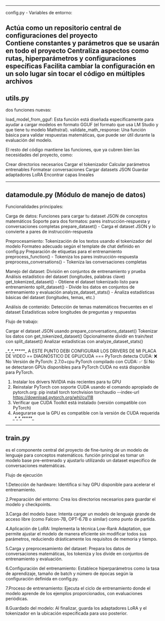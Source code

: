 -----------------
config.py - Variables de entorno:

  Actúa como un repositorio central de configuraciones del proyecto  
  Contiene constantes y parámetros que se usarán en todo el proyecto
  Centraliza aspectos como rutas, hiperparámetros y configuraciones específicas
  Facilita cambiar la configuración en un solo lugar sin tocar el código en múltiples archivos
-----------------
utils.py
-----------------
dos funciones nuevas:

load_model_from_gguf: Esta función está diseñada específicamente para ayudar a cargar modelos en formato GGUF 
(el formato que usa LM Studio y que tiene tu modelo Mathstral).
validate_math_response: Una función básica para validar respuestas matemáticas, que puede ser útil durante la evaluación del modelo.

El resto del código mantiene las funciones, que ya cubren bien las necesidades del proyecto, como:

Crear directorios necesarios
Cargar el tokenizador
Calcular parámetros entrenables
Formatear conversaciones
Cargar datasets JSON
Guardar adaptadores LoRA
Encontrar capas lineales

-------------
datamodule.py (Módulo de manejo de datos)
-------------
Funcionalidades principales:

Carga de datos:
Funciones para cargar tu dataset JSON de conceptos matemáticos
Soporte para dos formatos: pares instrucción-respuesta y conversaciones completas
prepare_dataset() - Carga el dataset JSON y lo convierte a pares de instrucción-respuesta

Preprocesamiento:
Tokenización de los textos usando el tokenizador del modelo
Formateo adecuado según el template de chat definido en config.py
Preparación de etiquetas para el entrenamiento
preprocess_function() - Tokeniza los pares instrucción-respuesta
preprocess_conversations() - Tokeniza las conversaciones completas

Manejo del dataset:
División en conjuntos de entrenamiento y prueba
Análisis estadístico del dataset (longitudes, palabras clave)
get_tokenized_dataset() - Obtiene el dataset tokenizado listo para entrenamiento
split_dataset() - Divide los datos en conjuntos de entrenamiento y evaluación
analyze_dataset_stats() - Analiza estadísticas básicas del dataset (longitudes, temas, etc.)

Análisis de contenido:
Detección de temas matemáticos frecuentes en el dataset
Estadísticas sobre longitudes de preguntas y respuestas


Flujo de trabajo:

Cargar el dataset JSON usando prepare_conversations_dataset()
Tokenizar los datos con get_tokenized_dataset()
Opcionalmente dividir en train/test con split_dataset()
Analizar estadísticas con analyze_dataset_stats()

*_*_*_*_*_*_*_*_*_**_*_*_
A ESTE PUNTO DEBI CONFIGURAR LOS DRIVERS DE MI PLACA DE VIDEO 
== DIAGNÓSTICO DE GPU/CUDA ===
PyTorch detecta CUDA: ❌ No
Versión de PyTorch: 2.7.0+cpu
PyTorch compilado con CUDA: ✅ Sí
No se detectaron GPUs disponibles para PyTorch
 CUDA no está disponible para PyTorch.
1. Instalar los drivers NVIDIA más recientes para tu GPU
2. Reinstalar PyTorch con soporte CUDA usando el comando apropiado de pytorch.org:
   pip install torch torchvision torchaudio --index-url https://download.pytorch.org/whl/cu118
3. Verificar que CUDA Toolkit está instalado (versión compatible con PyTorch)
4. Asegurarse que la GPU es compatible con la versión de CUDA requerida
*_*_*_*_*_*_*_*_*_**_*_*_


----------
train.py
----------
es el componente central del proyecto de fine-tuning de un modelo de lenguaje para conceptos matemáticos.
función principal es tomar un modelo base pre-entrenado y ajustarlo utilizando un dataset específico de conversaciones matemáticas.

Flujo de ejecución

  1.Detección de hardware: Identifica si hay GPU disponible para acelerar el entrenamiento.

  2.Preparación del entorno: Crea los directorios necesarios para guardar el modelo y checkpoints.

  3.Carga del modelo base: Intenta cargar un modelo de lenguaje grande de acceso libre (como Falcon-7B, OPT-6.7B o similar) como punto de partida.

  4.Aplicación de LoRA: Implementa la técnica Low-Rank Adaptation, que permite ajustar el modelo de manera eficiente sin modificar todos sus parámetros,
 reduciendo drásticamente los requisitos de memoria y tiempo.
 
  5.Carga y preprocesamiento del dataset: Prepara los datos de conversaciones matemáticas, los tokeniza y los divide en conjuntos de entrenamiento y evaluación.

  6.Configuración del entrenamiento: Establece hiperparámetros como la tasa de aprendizaje, tamaño de batch y número de épocas según la configuración definida en config.py.

  7.Proceso de entrenamiento: Ejecuta el ciclo de entrenamiento donde el modelo aprende de los ejemplos proporcionados, con evaluaciones periódicas.

  8.Guardado del modelo: Al finalizar, guarda los adaptadores LoRA y el tokenizador en la ubicación especificada para uso posterior.
